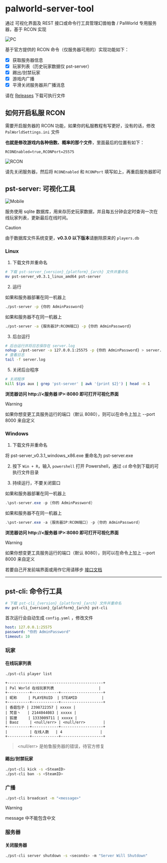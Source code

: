 # palworld-server-tool

通过 可视化界面及 REST 接口或命令行工具管理幻兽帕鲁 / PalWorld 专用服务器，基于 RCON 实现

![PC](./doc/img/pc.png)

基于官方提供的 RCON 命令（仅服务器可用的）实现功能如下：

- [x] 获取服务器信息
- [x] 玩家列表（历史玩家数据仅 pst-server）
- [x] 踢出/封禁玩家
- [x] 游戏内广播
- [x] 平滑关闭服务器并广播消息

请在 [Releases](https://github.com/zaigie/palworld-server-tool/releases) 下载可执行文件

## 如何开启私服 RCON

需要开启服务器的 RCON 功能，如果你的私服教程有写更好，没有的话，修改 `PalWorldSettings.ini` 文件

**也就是修改游戏内各种倍数、概率的那个文件**，里面最后的位置有如下：

```txt
RCONEnabled=true,RCONPort=25575
```

![RCON](./doc/img/rcon.png)

请先关闭服务器，然后将 `RCONEnabled` 和 `RCONPort` 填写如上，再重启服务器即可

## pst-server: 可视化工具

![Mobile](./doc/img/mobile.png)

服务使用 sqlite 数据库，用来存历史玩家数据，并且每五分钟会定时查询一次在线玩家列表，更新最后在线时间。

> [!CAUTION]
> 由于数据库文件系统变更，**v0.3.0 以下版本**请删除原来的 `players.db`

### Linux

1. 下载文件并重命名

```bash
# 下载 pst-server_{version}_{platform}_{arch} 文件并重命名
mv pst-server_v0.3.1_linux_amd64 pst-server
```

2. 运行

如果和服务器部署在同一机器上

```bash
./pst-server -p {你的 AdminPassword}
```

如果和服务器不在同一机器上

```bash
./pst-server -a {服务器IP:RCON端口} -p {你的 AdminPassword}
```

3. 后台运行

```bash
# 后台运行并将日志保存在 server.log
nohup ./pst-server -a 127.0.0.1:25575 -p {你的 AdminPassword} > server.log 2>&1 &
# 查看日志
tail -f server.log
```

5. 关闭后台程序

```bash
# 关闭程序
kill $(ps aux | grep 'pst-server' | awk '{print $2}') | head -n 1
```

**浏览器访问 http://<服务器 IP>:8080 即可打开可视化界面**

> [!WARNING]
> 如果你想变更工具服务运行的端口（默认 8080），则可以在命令上加上 --port 8000 来自定义

### Windows

1. 下载文件并重命名

将 pst-server_v0.3.1_windows_x86.exe 重命名为 pst-server.exe

2. 按下 `Win + R`，输入 `powershell` 打开 Powershell，通过 `cd` 命令到下载的可执行文件目录

3. 持续运行，不要关闭窗口

如果和服务器部署在同一机器上

```powershell
.\pst-server.exe -p {你的 AdminPassword}
```

如果和服务器不在同一机器上

```powershell
.\pst-server.exe -a {服务器IP:RCON端口} -p {你的 AdminPassword}
```

**浏览器访问 http://<服务器 IP>:8080 即可打开可视化界面**

> [!WARNING]
> 如果你想变更工具服务运行的端口（默认 8080），则可以在命令上加上 --port 8000 来自定义

若要自己开发前端界面或用作它用请移步 [接口文档](./API.md)

---

## pst-cli: 命令行工具

```bash
# 下载 pst-cli_{version}_{platform}_{arch} 文件并重命名
mv pst-cli_{version}_{platform}_{arch} pst-cli
```

首次运行会自动生成 `config.yaml` ，修改文件

```yaml
host: 127.0.0.1:25575
password: "你的 AdminPassword"
timeout: 10
```

### 玩家

#### 在线玩家列表

```bash
./pst-cli player list
```

```
+-------------------------------------------+
| Pal World 在线玩家列表                    |
+----------+------------+-------------------+
| 昵称     | PLAYERUID  | STEAMID           |
+----------+------------+-------------------+
| 香菇包子 | 2398722357 | xxxxx |
| 梵音丶   | 2144044083 | xxxxx |
| 狐狸     | 1333009711 | xxxxx |
| Baoz     | <null/err> | <null/err>        |
+----------+------------+-------------------+
|          | 在线人数   | 4                 |
+----------+------------+-------------------+
```

> <null/err> 是帕鲁服务器的错误，待官方修复

#### 踢出/封禁玩家

```bash
./pst-cli kick -s <SteamID>
./pst-cli ban -s <SteamID>
```

### 广播

```bash
./pst-cli broadcast -m "<message>"
```

> [!WARNING]
> message 中不能包含中文

### 服务器

#### 关闭服务器

```bash
./pst-cli server shutdown -s <seconds> -m "Server Will Shutdown"
```
